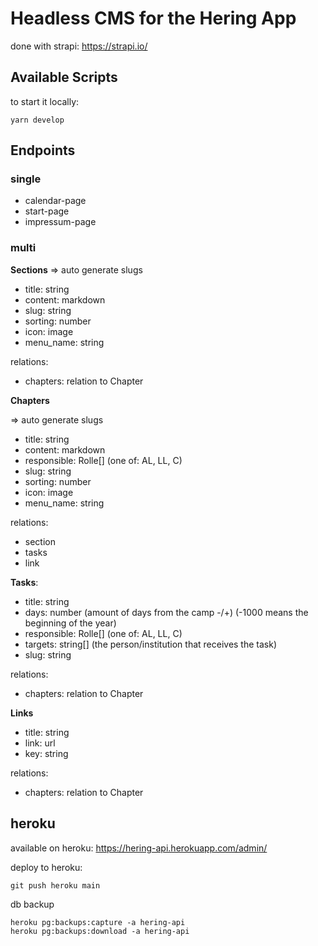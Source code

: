 # Headless CMS for the Hering App

done with strapi: https://strapi.io/

## Available Scripts

to start it locally:

`yarn develop`

## Endpoints

### single

- calendar-page
- start-page
- impressum-page

### multi

**Sections**
=> auto generate slugs
  
- title: string
- content: markdown
- slug: string
- sorting: number
- icon: image
- menu_name: string

relations:
- chapters: relation to Chapter

**Chapters**

  => auto generate slugs
  
- title: string
- content: markdown
- responsible: Rolle[] (one of: AL, LL, C)
- slug: string
- sorting: number
- icon: image
- menu_name: string

relations:
- section
- tasks
- link

**Tasks**:
- title: string
- days: number (amount of days from the camp -/+) (-1000 means the beginning of the year)
- responsible: Rolle[] (one of: AL, LL, C)
- targets: string[] (the person/institution that receives the task)
- slug: string

relations:
- chapters: relation to Chapter

**Links**
- title: string
- link: url
- key: string

relations:
- chapters: relation to Chapter

## heroku

available on heroku: https://hering-api.herokuapp.com/admin/

deploy to heroku:

`git push heroku main`

db backup

```
heroku pg:backups:capture -a hering-api
heroku pg:backups:download -a hering-api
```